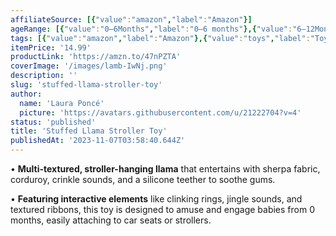 ```yaml
---
affiliateSource: [{"value":"amazon","label":"Amazon"}]
ageRange: [{"value":"0–6Months","label":"0–6 months"},{"value":"6–12Months","label":"6–12 months"},{"value":"12–18Months","label":"12–18 months"}]
tags: [{"value":"amazon","label":"Amazon"},{"value":"toys","label":"Toys"},{"value":"gifts","label":"Gifts"}]
itemPrice: '14.99'
productLink: 'https://amzn.to/47nPZTA'
coverImage: '/images/lamb-IwNj.png'
description: ''
slug: 'stuffed-llama-stroller-toy'
author:
  name: 'Laura Poncé'
  picture: 'https://avatars.githubusercontent.com/u/21222704?v=4'
status: 'published'
title: 'Stuffed Llama Stroller Toy'
publishedAt: '2023-11-07T03:58:40.644Z'
---
```


• **Multi-textured, stroller-hanging llama** that entertains with sherpa fabric, corduroy, crinkle sounds, and a silicone teether to soothe gums.

• **Featuring interactive elements** like clinking rings, jingle sounds, and textured ribbons, this toy is designed to amuse and engage babies from 0 months, easily attaching to car seats or strollers.

